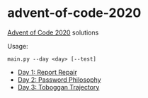 # advent-of-code-2020
[Advent of Code 2020](https://adventofcode.com/2020/) solutions

Usage:
```
main.py --day <day> [--test] 
```

- [Day 1: Report Repair](https://adventofcode.com/2020/day/1)
- [Day 2: Password Philosophy](https://adventofcode.com/2020/day/2)
- [Day 3: Toboggan Trajectory](https://adventofcode.com/2020/day/3)
